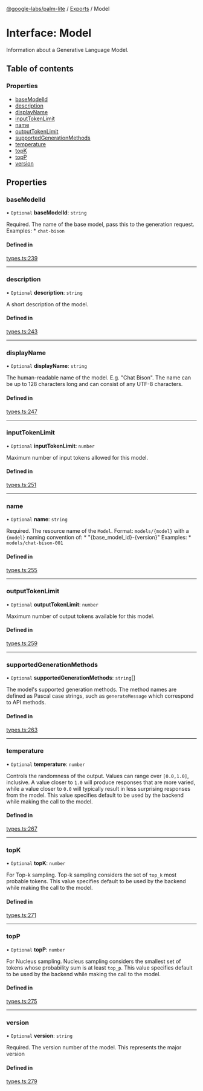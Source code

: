 [@google-labs/palm-lite](../README.md) / [Exports](../modules.md) / Model

# Interface: Model

Information about a Generative Language Model.

## Table of contents

### Properties

- [baseModelId](Model.md#basemodelid)
- [description](Model.md#description)
- [displayName](Model.md#displayname)
- [inputTokenLimit](Model.md#inputtokenlimit)
- [name](Model.md#name)
- [outputTokenLimit](Model.md#outputtokenlimit)
- [supportedGenerationMethods](Model.md#supportedgenerationmethods)
- [temperature](Model.md#temperature)
- [topK](Model.md#topk)
- [topP](Model.md#topp)
- [version](Model.md#version)

## Properties

### baseModelId

• `Optional` **baseModelId**: `string`

Required. The name of the base model, pass this to the generation request. Examples: * `chat-bison`

#### Defined in

[types.ts:239](https://github.com/Chizobaonorh/labs-prototypes/blob/2adb69f/seeds/palm-lite/src/types.ts#L239)

___

### description

• `Optional` **description**: `string`

A short description of the model.

#### Defined in

[types.ts:243](https://github.com/Chizobaonorh/labs-prototypes/blob/2adb69f/seeds/palm-lite/src/types.ts#L243)

___

### displayName

• `Optional` **displayName**: `string`

The human-readable name of the model. E.g. "Chat Bison". The name can be up to 128 characters long and can consist of any UTF-8 characters.

#### Defined in

[types.ts:247](https://github.com/Chizobaonorh/labs-prototypes/blob/2adb69f/seeds/palm-lite/src/types.ts#L247)

___

### inputTokenLimit

• `Optional` **inputTokenLimit**: `number`

Maximum number of input tokens allowed for this model.

#### Defined in

[types.ts:251](https://github.com/Chizobaonorh/labs-prototypes/blob/2adb69f/seeds/palm-lite/src/types.ts#L251)

___

### name

• `Optional` **name**: `string`

Required. The resource name of the `Model`. Format: `models/{model}` with a `{model}` naming convention of: * "{base_model_id}-{version}" Examples: * `models/chat-bison-001`

#### Defined in

[types.ts:255](https://github.com/Chizobaonorh/labs-prototypes/blob/2adb69f/seeds/palm-lite/src/types.ts#L255)

___

### outputTokenLimit

• `Optional` **outputTokenLimit**: `number`

Maximum number of output tokens available for this model.

#### Defined in

[types.ts:259](https://github.com/Chizobaonorh/labs-prototypes/blob/2adb69f/seeds/palm-lite/src/types.ts#L259)

___

### supportedGenerationMethods

• `Optional` **supportedGenerationMethods**: `string`[]

The model's supported generation methods. The method names are defined as Pascal case strings, such as `generateMessage` which correspond to API methods.

#### Defined in

[types.ts:263](https://github.com/Chizobaonorh/labs-prototypes/blob/2adb69f/seeds/palm-lite/src/types.ts#L263)

___

### temperature

• `Optional` **temperature**: `number`

Controls the randomness of the output. Values can range over `[0.0,1.0]`, inclusive. A value closer to `1.0` will produce responses that are more varied, while a value closer to `0.0` will typically result in less surprising responses from the model. This value specifies default to be used by the backend while making the call to the model.

#### Defined in

[types.ts:267](https://github.com/Chizobaonorh/labs-prototypes/blob/2adb69f/seeds/palm-lite/src/types.ts#L267)

___

### topK

• `Optional` **topK**: `number`

For Top-k sampling. Top-k sampling considers the set of `top_k` most probable tokens. This value specifies default to be used by the backend while making the call to the model.

#### Defined in

[types.ts:271](https://github.com/Chizobaonorh/labs-prototypes/blob/2adb69f/seeds/palm-lite/src/types.ts#L271)

___

### topP

• `Optional` **topP**: `number`

For Nucleus sampling. Nucleus sampling considers the smallest set of tokens whose probability sum is at least `top_p`. This value specifies default to be used by the backend while making the call to the model.

#### Defined in

[types.ts:275](https://github.com/Chizobaonorh/labs-prototypes/blob/2adb69f/seeds/palm-lite/src/types.ts#L275)

___

### version

• `Optional` **version**: `string`

Required. The version number of the model. This represents the major version

#### Defined in

[types.ts:279](https://github.com/Chizobaonorh/labs-prototypes/blob/2adb69f/seeds/palm-lite/src/types.ts#L279)
